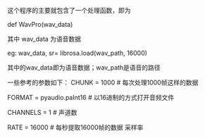 这个程序的主要就包含了一个处理函数，即为

def WavPro(wav_data)

其中 wav_data 为语音数据

eg:
 wav_data, sr= librosa.load(wav_path, 16000)

其中的wav_data即为语音数据；wav_path是语音的路径

一些参考的参数如下：
CHUNK = 1000      # 每次处理1000帧这样的数据

FORMAT = pyaudio.paInt16   # 以16进制的方式打开音频文件

CHANNELS = 1  # 声道数

RATE = 16000  # 每秒提取16000帧的数据   采样率